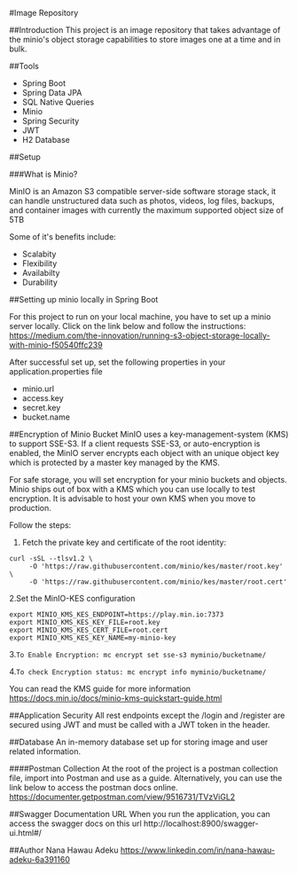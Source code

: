 #Image Repository

##Introduction
This project is an image repository that takes advantage of
the minio's object storage capabilities to store images one at a time and 
in bulk. 

##Tools 
* Spring Boot
* Spring Data JPA
* SQL Native Queries
* Minio
* Spring Security
* JWT 
* H2 Database


##Setup

###What is Minio?

MinIO is an Amazon S3 compatible server-side
software storage stack, it can handle unstructured data 
such as photos, videos, log files, backups, and container images with
currently the maximum supported object size of 5TB

Some of it's benefits include: 
* Scalabity
* Flexibility
* Availabilty
* Durability

##Setting up minio locally in Spring Boot

For this project to run on your local machine, you have to set 
up a minio server locally. Click on the link below and follow the
instructions:
https://medium.com/the-innovation/running-s3-object-storage-locally-with-minio-f50540ffc239

After successful set up, set the following properties in your 
application.properties file

* minio.url
* access.key
* secret.key
* bucket.name

##Encryption of Minio Bucket
MinIO uses a key-management-system (KMS) to support SSE-S3. If a client requests
SSE-S3, or auto-encryption is enabled, the MinIO server encrypts each object with an 
unique object key which is protected by a master key managed by the KMS.

For safe storage, you will set encryption for your minio buckets
and objects. Minio ships out of box with a KMS which you can use locally to test encryption. It is
advisable to host your own KMS when you move to production. 

Follow the steps: 

1. Fetch the private key and certificate of the root identity:
````
curl -sSL --tlsv1.2 \
     -O 'https://raw.githubusercontent.com/minio/kes/master/root.key' \
     -O 'https://raw.githubusercontent.com/minio/kes/master/root.cert'

````

2.Set the MinIO-KES configuration
````
export MINIO_KMS_KES_ENDPOINT=https://play.min.io:7373
export MINIO_KMS_KES_KEY_FILE=root.key
export MINIO_KMS_KES_CERT_FILE=root.cert
export MINIO_KMS_KES_KEY_NAME=my-minio-key
````

3.`To Enable Encryption: mc encrypt set sse-s3 myminio/bucketname/`

4.`To check Encryption status: mc encrypt info myminio/bucketname/ `


You can read the KMS guide for more information
https://docs.min.io/docs/minio-kms-quickstart-guide.html


##Application Security
All rest endpoints except the /login and /register are secured using JWT and must be called 
with a JWT token in the header.


##Database
An in-memory database set up for storing image and user related information.

####Postman Collection
At the root of the project is a postman collection file, import into Postman and use as a guide.
Alternatively, you can use the link below to access the postman docs online.
https://documenter.getpostman.com/view/9516731/TVzViGL2



##Swagger Documentation URL
When you run the application, you can access the swagger docs on this url
http://localhost:8900/swagger-ui.html#/


##Author 
Nana Hawau Adeku
https://www.linkedin.com/in/nana-hawau-adeku-6a391160














 
 
